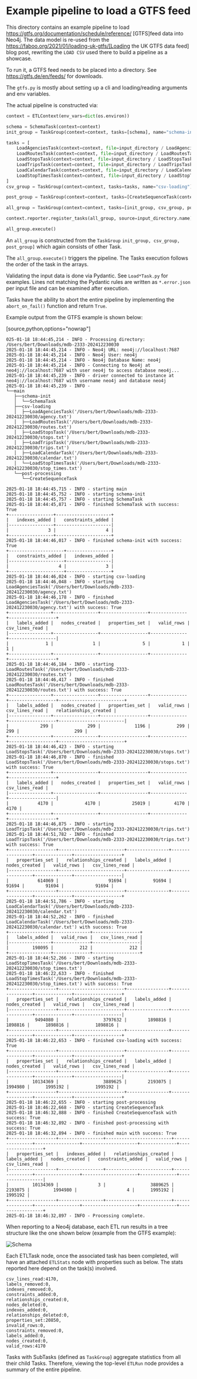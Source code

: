 # Example pipeline to load a GTFS feed

This directory contains an example pipeline to load https://gtfs.org/documentation/schedule/reference/ [GTFS]feed data into Neo4j. The data model is re-used from the https://faboo.org/2021/01/loading-uk-gtfs/[Loading the UK GTFS data feed]
blog post, rewriting the `LOAD CSV` used there to build a pipeline as a showcase.

To run it, a GTFS feed needs to be placed into a directory. See https://gtfs.de/en/feeds/ for downloads.

The `gtfs.py` is mostly about setting up a cli and loading/reading arguments and env variables.

The actual pipeline is constructed via:


```python
context = ETLContext(env_vars=dict(os.environ))

schema = SchemaTask(context=context)
init_group = TaskGroup(context=context, tasks=[schema], name="schema-init")

tasks = [
    LoadAgenciesTask(context=context, file=input_directory / LoadAgenciesTask.file_name()),
    LoadRoutesTask(context=context, file=input_directory / LoadRoutesTask.file_name()),
    LoadStopsTask(context=context, file=input_directory / LoadStopsTask.file_name()),
    LoadTripsTask(context=context, file=input_directory / LoadTripsTask.file_name()),
    LoadCalendarTask(context=context, file=input_directory / LoadCalendarTask.file_name()),
    LoadStopTimesTask(context=context, file=input_directory / LoadStopTimesTask.file_name()),
]
csv_group = TaskGroup(context=context, tasks=tasks, name="csv-loading")

post_group = TaskGroup(context=context, tasks=[CreateSequenceTask(context=context)], name="post-processing")

all_group = TaskGroup(context=context, tasks=[init_group, csv_group, post_group], name="main")

context.reporter.register_tasks(all_group, source=input_directory.name)

all_group.execute()
```

An `all_group` is constructed from the `TaskGroup` `init_group, csv_group, post_group]` which again consists of other Task.

The `all_group.execute()` triggers the pipeline. The Tasks execution follows the order of the task in the arrays.

Validating the input data is done via Pydantic. See `Load*Task.py` for examples. Lines not matching the Pydantic rules are written as `*.error.json` per input file and can be examined after execution.

Tasks have the ability to abort the entire pipeline by implementing the `abort_on_fail()` function and return `True`.

Example output from the GTFS example is shown below:

[source,python,options="nowrap"]
```
025-01-18 18:44:45,214 - INFO - Processing directory: /Users/bert/Downloads/mdb-2333-202412230030
2025-01-18 18:44:45,214 - INFO - Neo4j URL: neo4j://localhost:7687
2025-01-18 18:44:45,214 - INFO - Neo4j User: neo4j
2025-01-18 18:44:45,214 - INFO - Neo4j Database Name: neo4j
2025-01-18 18:44:45,214 - INFO - Connecting to Neo4j at neo4j://localhost:7687 with user neo4j to access database neo4j...
2025-01-18 18:44:45,239 - INFO - driver connected to instance at neo4j://localhost:7687 with username neo4j and database neo4j
2025-01-18 18:44:45,239 - INFO -
└──main
   ├──schema-init
   │  └──SchemaTask
   ├──csv-loading
   │  ├──LoadAgenciesTask('/Users/bert/Downloads/mdb-2333-202412230030/agency.txt')
   │  ├──LoadRoutesTask('/Users/bert/Downloads/mdb-2333-202412230030/routes.txt')
   │  ├──LoadStopsTask('/Users/bert/Downloads/mdb-2333-202412230030/stops.txt')
   │  ├──LoadTripsTask('/Users/bert/Downloads/mdb-2333-202412230030/trips.txt')
   │  ├──LoadCalendarTask('/Users/bert/Downloads/mdb-2333-202412230030/calendar.txt')
   │  └──LoadStopTimesTask('/Users/bert/Downloads/mdb-2333-202412230030/stop_times.txt')
   └──post-processing
      └──CreateSequenceTask

2025-01-18 18:44:45,715 - INFO - starting main
2025-01-18 18:44:45,752 - INFO - starting schema-init
2025-01-18 18:44:45,757 - INFO - starting SchemaTask
2025-01-18 18:44:45,871 - INFO - finished SchemaTask with success: True
+-----------------+---------------------+
|   indexes_added |   constraints_added |
|-----------------+---------------------|
|               3 |                   4 |
+-----------------+---------------------+
2025-01-18 18:44:46,017 - INFO - finished schema-init with success: True
+---------------------+-----------------+
|   constraints_added |   indexes_added |
|---------------------+-----------------|
|                   4 |               3 |
+---------------------+-----------------+
2025-01-18 18:44:46,024 - INFO - starting csv-loading
2025-01-18 18:44:46,048 - INFO - starting LoadAgenciesTask('/Users/bert/Downloads/mdb-2333-202412230030/agency.txt')
2025-01-18 18:44:46,178 - INFO - finished LoadAgenciesTask('/Users/bert/Downloads/mdb-2333-202412230030/agency.txt') with success: True
+----------------+-----------------+------------------+--------------+------------------+
|   labels_added |   nodes_created |   properties_set |   valid_rows |   csv_lines_read |
|----------------+-----------------+------------------+--------------+------------------|
|              1 |               1 |                5 |            1 |                1 |
+----------------+-----------------+------------------+--------------+------------------+
2025-01-18 18:44:46,184 - INFO - starting LoadRoutesTask('/Users/bert/Downloads/mdb-2333-202412230030/routes.txt')
2025-01-18 18:44:46,417 - INFO - finished LoadRoutesTask('/Users/bert/Downloads/mdb-2333-202412230030/routes.txt') with success: True
+----------------+-----------------+------------------+--------------+------------------+-------------------------+
|   labels_added |   nodes_created |   properties_set |   valid_rows |   csv_lines_read |   relationships_created |
|----------------+-----------------+------------------+--------------+------------------+-------------------------|
|            299 |             299 |             1196 |          299 |              299 |                     299 |
+----------------+-----------------+------------------+--------------+------------------+-------------------------+
2025-01-18 18:44:46,423 - INFO - starting LoadStopsTask('/Users/bert/Downloads/mdb-2333-202412230030/stops.txt')
2025-01-18 18:44:46,870 - INFO - finished LoadStopsTask('/Users/bert/Downloads/mdb-2333-202412230030/stops.txt') with success: True
+----------------+-----------------+------------------+--------------+------------------+
|   labels_added |   nodes_created |   properties_set |   valid_rows |   csv_lines_read |
|----------------+-----------------+------------------+--------------+------------------|
|           4170 |            4170 |            25019 |         4170 |             4170 |
+----------------+-----------------+------------------+--------------+------------------+
2025-01-18 18:44:46,875 - INFO - starting LoadTripsTask('/Users/bert/Downloads/mdb-2333-202412230030/trips.txt')
2025-01-18 18:44:51,782 - INFO - finished LoadTripsTask('/Users/bert/Downloads/mdb-2333-202412230030/trips.txt') with success: True
+------------------+-------------------------+----------------+-----------------+--------------+------------------+
|   properties_set |   relationships_created |   labels_added |   nodes_created |   valid_rows |   csv_lines_read |
|------------------+-------------------------+----------------+-----------------+--------------+------------------|
|           614069 |                   91694 |          91694 |           91694 |        91694 |            91694 |
+------------------+-------------------------+----------------+-----------------+--------------+------------------+
2025-01-18 18:44:51,786 - INFO - starting LoadCalendarTask('/Users/bert/Downloads/mdb-2333-202412230030/calendar.txt')
2025-01-18 18:44:52,262 - INFO - finished LoadCalendarTask('/Users/bert/Downloads/mdb-2333-202412230030/calendar.txt') with success: True
+----------------+--------------+------------------+
|   labels_added |   valid_rows |   csv_lines_read |
|----------------+--------------+------------------|
|         198095 |          212 |              212 |
+----------------+--------------+------------------+
2025-01-18 18:44:52,266 - INFO - starting LoadStopTimesTask('/Users/bert/Downloads/mdb-2333-202412230030/stop_times.txt')
2025-01-18 18:46:22,633 - INFO - finished LoadStopTimesTask('/Users/bert/Downloads/mdb-2333-202412230030/stop_times.txt') with success: True
+------------------+-------------------------+----------------+-----------------+--------------+------------------+
|   properties_set |   relationships_created |   labels_added |   nodes_created |   valid_rows |   csv_lines_read |
|------------------+-------------------------+----------------+-----------------+--------------+------------------|
|          9494080 |                 3797632 |        1898816 |         1898816 |      1898816 |          1898816 |
+------------------+-------------------------+----------------+-----------------+--------------+------------------+
2025-01-18 18:46:22,653 - INFO - finished csv-loading with success: True
+------------------+-------------------------+----------------+-----------------+--------------+------------------+
|   properties_set |   relationships_created |   labels_added |   nodes_created |   valid_rows |   csv_lines_read |
|------------------+-------------------------+----------------+-----------------+--------------+------------------|
|         10134369 |                 3889625 |        2193075 |         1994980 |      1995192 |          1995192 |
+------------------+-------------------------+----------------+-----------------+--------------+------------------+
2025-01-18 18:46:22,655 - INFO - starting post-processing
2025-01-18 18:46:22,668 - INFO - starting CreateSequenceTask
2025-01-18 18:46:32,888 - INFO - finished CreateSequenceTask with success: True
2025-01-18 18:46:32,892 - INFO - finished post-processing with success: True
2025-01-18 18:46:32,894 - INFO - finished main with success: True
+------------------+-----------------+-------------------------+----------------+-----------------+---------------------+--------------+------------------+
|   properties_set |   indexes_added |   relationships_created |   labels_added |   nodes_created |   constraints_added |   valid_rows |   csv_lines_read |
|------------------+-----------------+-------------------------+----------------+-----------------+---------------------+--------------+------------------|
|         10134369 |               3 |                 3889625 |        2193075 |         1994980 |                   4 |      1995192 |          1995192 |
+------------------+-----------------+-------------------------+----------------+-----------------+---------------------+--------------+------------------+
2025-01-18 18:46:32,897 - INFO - Processing complete.
```

When reporting to a Neo4j database, each ETL run results in a tree structure like the one shown below (example from the GTFS example):

![Schema](../../docs/_static/images/schema.png)

Each ETLTask node, once the associated task has been completed, will have an attached `ETLStats` node with properties such as below. The stats reported here depend on the task(s) involved.


```
csv_lines_read:4170,
labels_removed:0,
indexes_removed:0,
constraints_added:0,
relationships_created:0,
nodes_deleted:0,
indexes_added:0,
relationships_deleted:0,
properties_set:20850,
invalid_rows:0,
constraints_removed:0,
labels_added:0,
nodes_created:0,
valid_rows:4170
```

Tasks with SubTasks (defined as `TaskGroup`) aggregate statistics from all their child Tasks. Therefore, viewing the top-level `ETLRun` node provides a summary of the entire pipeline.
